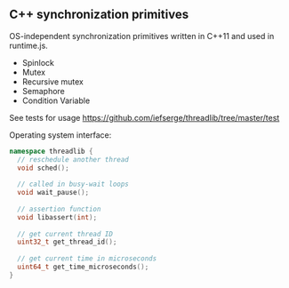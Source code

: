 ## C++ synchronization primitives

OS-independent synchronization primitives written in C++11 and used in runtime.js.

- Spinlock
- Mutex
- Recursive mutex
- Semaphore
- Condition Variable

See tests for usage https://github.com/iefserge/threadlib/tree/master/test

Operating system interface:

```c++
namespace threadlib {
  // reschedule another thread
  void sched();
  
  // called in busy-wait loops
  void wait_pause();
  
  // assertion function
  void libassert(int);
  
  // get current thread ID
  uint32_t get_thread_id();
  
  // get current time in microseconds
  uint64_t get_time_microseconds();
}
```
